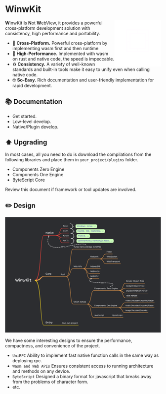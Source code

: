 # WinwKit

<img align="right" width="150px" src="https://raw.githubusercontent.com/metafunc/winwkit/refs/heads/main/docs/assets/images/winwkit.png" />

**W**inwKit **I**s **N**ot **W**ebView, it provides a powerful cross-platform development solution with consistency, high performance and portability.

- 🤯 **Cross-Platform.** Powerful cross-platform by implementing wasm first and then runtime
- 🚀 **High-Performance.** Implemented with wasm on rust and native code, the speed is impeccable.
- ♻️ **Consistency.** A variety of well-known standards and built-in tools make it easy to unify even when calling native code.
- 🤓 **So-Easy.** Rich documentation and user-friendly implementation for rapid development.
## 📚 Documentation
- Get started.
- Low-level develop.
- Native/Plugin develop.

## ⬆️ Upgrading
In most cases, all you need to do is download the compilations from the following libraries and place them in `your_project/plugins` folder.

- Components Zero Engine
- Components One Engine
- ByteScript Core

Review this document if framework or tool updates are involved.

## ✏️ Design
![MindMap](https://raw.githubusercontent.com/metafunc/winwkit/refs/heads/main/docs/assets/images/implementation-mindmap.png)

We have some interesting designs to ensure the performance, compactness, and convenience of the project.

- `UniRPC` Ability to implement fast native function calls in the same way as deploying rpc.
- `Wasm and Web APIs` Ensures consistent access to running architecture and methods on any device.
- `ByteScript` Designed a binary format for javascript that breaks away from the problems of character form.
- etc.
